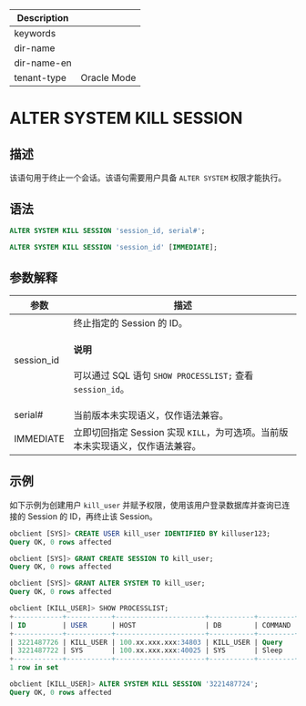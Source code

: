 | Description   |                 |
|---------------|-----------------|
| keywords      |                 |
| dir-name      |                 |
| dir-name-en   |                 |
| tenant-type   | Oracle Mode     |

# ALTER SYSTEM KILL SESSION

## 描述

该语句用于终止一个会话。该语句需要用户具备 `ALTER SYSTEM` 权限才能执行。

## 语法

```sql
ALTER SYSTEM KILL SESSION 'session_id, serial#';

ALTER SYSTEM KILL SESSION 'session_id' [IMMEDIATE];
```

## 参数解释

|       参数        |                   描述                                   |
|-----------------|------------------------------------------------------------|
| session_id      | 终止指定的 Session 的 ID。<main id="notice" type='explain'><h4>说明</h4><p> 可以通过 SQL 语句 <code>SHOW PROCESSLIST;</code> 查看 <code>session_id</code>。</p></main>  |
| serial#   | 当前版本未实现语义，仅作语法兼容。 |
| IMMEDIATE | 立即切回指定 Session 实现 `KILL`，为可选项。当前版本未实现语义，仅作语法兼容。|

## 示例

如下示例为创建用户 `kill_user` 并赋予权限，使用该用户登录数据库并查询已连接的 Session 的 ID，再终止该 Session。

```sql
obclient [SYS]> CREATE USER kill_user IDENTIFIED BY killuser123;
Query OK, 0 rows affected

obclient [SYS]> GRANT CREATE SESSION TO kill_user;
Query OK, 0 rows affected

obclient [SYS]> GRANT ALTER SYSTEM TO kill_user;
Query OK, 0 rows affected

obclient [KILL_USER]> SHOW PROCESSLIST;
+------------+-----------+----------------------+-----------+---------+------+--------+------------------+
| ID         | USER      | HOST                 | DB        | COMMAND | TIME | STATE  | INFO             |
+------------+-----------+----------------------+-----------+---------+------+--------+------------------+
| 3221487726 | KILL_USER | 100.xx.xxx.xxx:34803 | KILL_USER | Query   |    0 | ACTIVE | SHOW PROCESSLIST |
| 3221487722 | SYS       | 100.xx.xxx.xxx:40025 | SYS       | Sleep   |   93 | SLEEP  | NULL             |
+------------+-----------+----------------------+-----------+---------+------+--------+------------------+
1 row in set

obclient [KILL_USER]> ALTER SYSTEM KILL SESSION '3221487724';
Query OK, 0 rows affected
```
